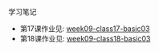 学习笔记

- 第17课作业见:  [week09-class17-basic03](/week09-class17-basic03.md)
- 第18课作业见:  [week09-class18-basic03](/week09-class18-basic03.md)